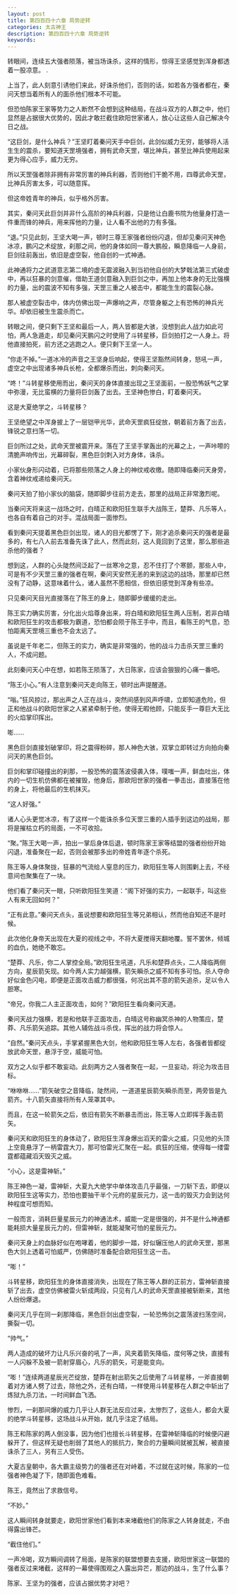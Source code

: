 ```yaml
---
layout: post
title: 第四百四十六章 局势逆转
categories: 太古神王
description: 第四百四十六章 局势逆转
keywords:
---
```


转眼间，连续五大强者陨落，被当场诛杀，这样的情形，惊得王坚感觉到浑身都透着一股凉意。   .

上当了，此人刻意引诱他们来此，好诛杀他们，否则的话，如若各方强者都在，秦问天想当着所有人的面杀他们根本不可能。

但恐怕陈家王家等势力之人断然不会想到这种结局，在战斗双方的人群之中，他们显然是占据很大优势的，因此才敢拦截住欧阳世家诸人，放心让这些人自己解决今日之战。

“这巨剑，是什么神兵？”王坚盯着秦问天手中巨剑，此剑似威力无穷，能够将人活生生的震杀，要知道天罡境强者，拥有武命天罡，堪比神兵，甚至比神兵使用起来更为得心应手，威力无穷。

所以天罡强者除非拥有非常厉害的神兵利器，否则他们干脆不用，四尊武命天罡，比神兵厉害太多，可以随意挥。

但这帝姓青年的神兵，似乎格外厉害。

其实，秦问天此巨剑并非什么高阶的神兵利器，只是他让白鹿书院为他量身打造一件重而锋的神兵，用来挥他的力量，让人看不出他的力有多强。

“退。”只见此刻，王坚大喝一声，顿时三尊王家强者纷纷闪退，但却见秦问天神色冰凉，鹏闪之术绽放，刹那之间，他的身体如同一尊大鹏般，瞬息降临一人身前，巨剑往前轰出，依旧是虚空裂，他自创的一式神通。

此神通将力之武道意志第二境的虚无震波融入到当初他自创的大梦戟法第三式破虚中，再以狂暴的剑意催，借助王道剑意融入到巨剑之中，再加上他本身的无比强横的力量，出的震波不知有多强，天罡三重之人被击中，都能生生的震裂心脉。

那人被虚空裂击中，体内仿佛出现一声爆响之声，尽管身躯之上有恐怖的神兵光华。却依旧被生生震杀而亡。

转眼之间，便只剩下王坚和最后一人，两人皆都是大骇，没想到此人战力如此可怕，两人急遁走，却见秦问天鹏闪之时使用了斗转星移，巨剑拍打之一人身上。将他直接拍死，前方还之逃跑之人。便只剩下王坚一人。

“你走不掉。”一道冰冷的声音之王坚身后响起，使得王坚豁然间转身，怒吼一声，虚空之中出现诸多神兵长枪，全都爆杀而出，刺向秦问天。

“咚！”斗转星移使用而出，秦问天的身体直接出现之王坚面前，一股恐怖妖气之掌中弥漫，无比蛮横的力量将巨剑轰了出去。王坚神色惨白，盯着秦问天。

这是大夏绝学之，斗转星移？

王坚绝望之中浑身披上了一层铠甲光华，武命天罡疯狂绽放，朝着前方轰了出去，锋锐之意扫荡一切。

巨剑所过之处，武命天罡被震开来。落在了王坚手掌轰出的光幕之上，一声咔嚓的清脆声响传出，光幕碎裂，黑色巨剑刺入对方身体，诛杀。

小家伙身形闪动着，已将那些陨落之人身上的神纹戒收缴。随即降临秦问天身旁，含着神纹戒递给秦问天。

秦问天拍了拍小家伙的脑袋，随即脚步往前方走去，那里的战局正非常激烈呢。

当秦问天将来这一战场之时，白晴正和欧阳狂生联手大战陈王，楚莽、凡乐等人，也各自有着自己的对手。混战局面一面惨烈。

看到秦问天提着黑色巨剑出现，诸人的目光都愣了下，刚才追杀秦问天的强者是最多的，有七八人前去准备先诛了此人，然而此刻，这人竟回到了这里，那么那些追杀他的强者？

想到这，人群的心头陡然间泛起了一丝寒冷之意，忍不住打了个寒颤，那些人中，可是有不少天罡三重的强者在啊，秦问天安然无恙的来到这边的战场，那里却已然没有了动静，这意味着什么，诸人虽然不愿相信，但依旧感觉到浑身有些凉。

只见秦问天目光直接落在了陈王的身上，随即脚步缓缓的走出。

陈王实力确实厉害，分化出火焰尊身出来，将白晴和欧阳狂生两人压制，若非白晴和欧阳狂生的攻击都极为霸道，恐怕都会陨于陈王手中，而且，看陈王的气息，恐怕距离天罡境三重也不会太远了。

虽说是千年老二，但陈王的实力，确实是非常强的，他的战斗力击杀天罡三重的人，不成问题。

此刻秦问天心中在想，如若陈王陨落了，大日陈家，应该会狠狠的心痛一番吧。

“陈王小心。”有人注意到秦问天走向陈王，顿时出声提醒道。

“嗡。”狂风掠过，那出声之人正在战斗，突然间感到风声呼啸，立即知道危险，但正和他战斗的欧阳世家之人紧紧牵制于他，使得无暇他顾，只能反手一尊巨大无比的火焰掌印挥出。

嘭……

黑色巨剑直接划破掌印，将之震得粉碎，那人神色大骇，双掌立即转过方向拍向秦问天的黑色巨剑。

巨剑和掌印碰撞出的刹那，一股恐怖的震荡波侵袭入体，噗嗤一声，鲜血吐出，体内的一切生机仿佛都在被摧毁，他身后，那欧阳世家的强者一拳击出，直接落在他的身上，将他最后的生机抹灭。

“这人好强。”

诸人心头更觉冰凉，有了这样一个能诛杀多位天罡三重的人插手到这边的战局，那将是摧枯立朽的局面，一不可收拾。

“聚。”陈王大喝一声，拍出一掌后身体后退，顿时陈家王家等结盟的强者纷纷开始闪退，准备聚在一起，否则会被那多出的帝姓青年逐个杀死。

陈王等人身体聚拢，狂暴的气流给人窒息的压力，欧阳狂生等人则围剿上去，不经意间也聚集在了一块。

他们看了秦问天一眼，只听欧阳狂生笑道：“阁下好强的实力，一起联手，叫这些人有来无回如何？”

“正有此意。”秦问天点头，虽说想要和欧阳狂生等兄弟相认，然而他自知还不是时候。

此次他化身帝天出现在大夏的视线之中，不将大夏搅得天翻地覆。誓不罢休，倾城的血仇，她绝不敢忘。

“楚莽、凡乐，你二人掌控全局。”欧阳狂生吼道，凡乐和楚莽点头，二人降临两侧方向，星辰箭矢现。如今两人实力越强横，箭矢瞬杀之威不知有多可怕。杀人夺命好似金色闪电，即便是正面攻击威力都很强，何况出其不意的箭矢追杀，足以令人胆寒。

“帝兄，你我二人主正面攻击，如何？”欧阳狂生看向秦问天道。

秦问天战力强横，若是和他联手正面攻击，白晴这号称幽冥杀神的人物策应，楚莽、凡乐箭矢追踪。其他人辅佐战斗杀伐，挥出的战力将会惊人。

“自然。”秦问天点头，手掌紧握黑色大剑，他和欧阳狂生等人左右，各强者皆都绽放武命天罡，悬浮于空，威能可怕。

双方之人似乎都不敢妄动。此刻两方之人强者聚在一起，一旦妄动，将沦为攻击目标。

“咻咻咻……”箭矢破空之音降临，陡然间，一道道星辰箭矢瞬杀而至，两旁皆是九箭齐。十八箭矢直接将所有人笼罩其中。

而且，在这一轮箭矢之后，依旧有箭矢不断暴击而出，陈王等人立即挥手轰击箭矢。

秦问天和欧阳狂生的身体动了，欧阳狂生浑身爆出滔天的雷火之威，只见他的头顶上空竟悬浮了一柄雷霆大刀，那可怕雷光汇聚在一起。疯狂的压缩，使得每一缕雷霆都蕴藏滔天毁灭之威。

“小心，这是雷神斩。”

陈王神色一凝，雷神斩，大夏九大绝学中单体攻击几乎最强，一刀斩下去，即便以欧阳狂生这等实力，恐怕也要抽干半个元府的星辰元力，这一击的毁灭力会到达何种程度可想而知。

一般而言，消耗巨量星辰元力的神通法术，威能一定是很强的，并不是什么神通都能耗损大量星辰元力的，但雷神斩，就能凝聚可怕的星辰元力。

秦问天身上的血脉好似在咆哮着，他的脚步一踏，好似辗压他人的武命天罡，那黑色大剑上透着可怕威严，仿佛随时准备配合欧阳狂生这一击。

“嘭！”

斗转星移，欧阳狂生的身体直接消失，出现在了陈王等人群的正前方，雷神斩直接斩了出去，虚空仿佛被雷火斩成两段，只见有几人的武命天罡直接被斩断来，其他人纷纷爆退。

秦问天几乎在同一刹那降临，黑色巨剑出虚空裂，一轮恐怖剑之震荡波扫荡空间，撕裂一切。

“帅气。”

两人造成的破坏力让凡乐兴奋的吼了一声，风夹着箭矢降临，度何等之快，直接有一人闪躲不及被一箭射穿眉心，凡乐的箭矢，可是能变向。

“嘭！”连续两道星辰光芒绽放，楚莽在射出箭矢之后使用了斗转星移，一斧直接朝着对方诸人劈了过去，除他之外，还有白晴，一样使用斗转星移在人群之中斩出了炼狱九杀刀法，一时间鲜血飞洒。

惨烈，一刹那间爆的威力几乎让人群无法反应过来，太惨烈了，这些人，都会大夏的绝学斗转星移，这场战斗从开始，就几乎注定了结局。

陈王和陈家的两人倒没事，因为他们也擅长斗转星移，在雷神斩降临的时候便闪避躲开了，但这样无疑也削弱了其他人的抵抗力，聚合的力量瞬间就被瓦解，被直接诛杀了三人，另有三人受伤。

大夏古皇朝中，各大霸主级势力的强者还在对峙着，不过就在这时候，陈家的一位强者神色凝了下，随即面色难看。

陈王，竟然出了求救信号。

“不妙。”

这人瞬间转身就要走，欧阳世家他们看到本来堵截他们的陈家之人转身就走，不由得露出锋芒。

“截住他们。”

一声冷喝，双方瞬间调转了局面，是陈家的联盟想要去支援，欧阳世家这一联盟的强者反过来堵截，这样的一幕使得围观之人露出异芒，那边的战斗，生了什么事？

陈家、王坚为的强者，应该占据优势才对吧？
